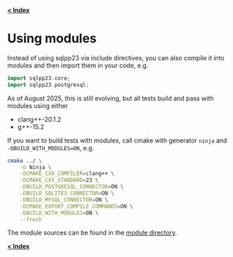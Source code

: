 [**\< Index**](/docs/README.md)

# Using modules

Instead of using sqlpp23 via include directives, you can also compile it into modules and then import them in your code, e.g.

```c++
import sqlpp23.core;
import sqlpp23.postgresql;
```

As of August 2025, this is still evolving, but all tests build and pass with modules using either

* clang++-20.1.2
* g++-15.2

If you want to build tests with modules, call cmake with generator `ninja` and `-DBUILD_WITH_MODULES=ON`, e.g.

```bash
cmake ../ \
    -G Ninja \
    -DCMAKE_CXX_COMPILER=clang++ \
    -DCMAKE_CXX_STANDARD=23 \
    -DBUILD_POSTGRESQL_CONNECTOR=ON \
    -DBUILD_SQLITE3_CONNECTOR=ON \
    -DBUILD_MYSQL_CONNECTOR=ON \
    -DCMAKE_EXPORT_COMPILE_COMMANDS=ON \
    -DBUILD_WITH_MODULES=ON \
    --fresh
```

The module sources can be found in the [module directory](/module).

[**\< Index**](/docs/README.md)
